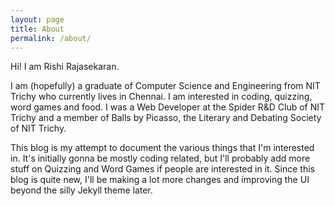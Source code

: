 ```yaml
---
layout: page
title: About
permalink: /about/
---
```


Hi! I am Rishi Rajasekaran.

I am (hopefully) a graduate of Computer Science and Engineering from NIT Trichy who currently lives in Chennai. I am interested in coding, quizzing, word games and food. I was a Web Developer at the Spider R&D Club of NIT Trichy and a member of Balls by Picasso, the Literary and Debating Society of NIT Trichy.

This blog is my attempt to document the various things that I'm interested in. It's initially gonna be mostly coding related, but I'll probably add more stuff on Quizzing and Word Games if people are interested in it. Since this blog is quite new, I'll be making a lot more changes and improving the UI beyond the silly Jekyll theme later.